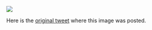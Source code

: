 [![](/guides/session-authentication.png)](/guides/session-authentication.png)

Here is the [original tweet](https://twitter.com/kamranahmedse/status/1264113498520465410) where this image was posted.
